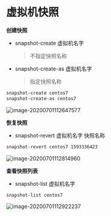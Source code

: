 # 虚拟机快照

**创建快照**

- snapshot-create 虚拟机名字 

    > 不指定快照名称

- snapshot-create-as 虚拟机名字 

    > 指定快照名称

```sh
snapshot-create centos7
snapshot-create-as centos7
```

![image-20200701112647577](E:/%E6%88%91%E7%9A%84%E5%9D%9A%E6%9E%9C%E4%BA%91/OneDrive/%E5%AD%A6%E4%B9%A0/%E7%AC%94%E8%AE%B0/%E5%9B%BE%E7%89%87/note_images/image-20200701112647577.png)

**恢复快照**

- snapshot-revert 虚拟机名字  快照名称

```sh
snapshot-revert centos7 1593336423
```

![image-20200701112814960](E:/%E6%88%91%E7%9A%84%E5%9D%9A%E6%9E%9C%E4%BA%91/OneDrive/%E5%AD%A6%E4%B9%A0/%E7%AC%94%E8%AE%B0/%E5%9B%BE%E7%89%87/note_images/image-20200701112814960.png)



**查看快照列表**

- snapshot-list 虚拟机名字

```sh
snapshot-list centos7
```

![image-20200701112922237](E:/%E6%88%91%E7%9A%84%E5%9D%9A%E6%9E%9C%E4%BA%91/OneDrive/%E5%AD%A6%E4%B9%A0/%E7%AC%94%E8%AE%B0/%E5%9B%BE%E7%89%87/note_images/image-20200701112922237.png)